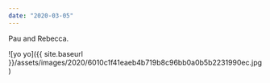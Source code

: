 ```yaml
---
date: "2020-03-05"
---
```


Pau and Rebecca.

![yo yo]({{ site.baseurl }}/assets/images/2020/6010c1f41eaeb4b719b8c96bb0a0b5b2231990ec.jpg)
